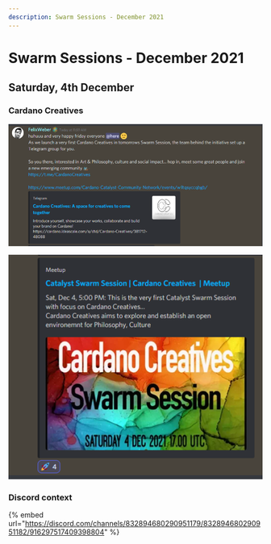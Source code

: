 ```yaml
---
description: Swarm Sessions - December 2021
---
```


# Swarm Sessions - December 2021

## Saturday, 4th December

### Cardano Creatives

![](<../.gitbook/assets/2021-12-03 (12).png>)

![](<../.gitbook/assets/2021-12-03 (13).png>)

### Discord context

{% embed url="https://discord.com/channels/832894680290951179/832894680290951182/916297517409398804" %}
